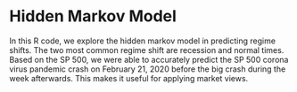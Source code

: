 # Hidden Markov Model

In this R code, we explore the hidden markov model in predicting regime shifts. The two most common regime shift are recession and normal times. Based on the SP 500, we were able to accurately predict the SP 500 corona virus pandemic crash on February 21, 2020 before the big crash during the week afterwards. This makes it useful for applying market views.
